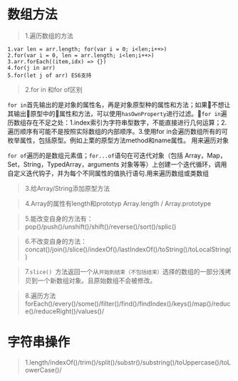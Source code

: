 数组方法
========================
>1.遍历数组的方法
   
    1.var len = arr.length; for(var i = 0; i<len;i++>)    
    2.for(var i = 0, len = arr.length; i<len;i++>)       
    3.arr.forEach((item,idx) => {})     
    4.for(j in arr)    
    5.for(let j of arr) ES6支持

>2.for in 和for of区别      

`for in`首先输出的是对象的属性名，再是对象原型种的属性和方法；如果不想让其输出原型中的属性和方法，可以使用`hasOwnProperty`进行过滤。`for in`遍历数组存在不足之处：1.index索引为字符串型数字，不能直接进行几何运算；2.遍历顺序有可能不是按照实际数组的内部顺序。3.使用for in会遍历数组所有的可枚举属性，包括原型。例如上栗的原型方法method和name属性。 用来遍历对象   

`for of`遍历的是数组元素值；`for...of`语句在可迭代对象（包括 Array，Map，Set，String，TypedArray，arguments 对象等等）上创建一个迭代循环，调用自定义迭代钩子，并为每个不同属性的值执行语句.用来遍历数组或类数组


>3.给Array/String添加原型方法

>4.Array的属性有length和prototyp  Array.length / Array.prototype

>5.能改变自身的方法有：pop()/push()/unshift()/shift()/reverse()/sort()/splic()

>6.不改变自身的方法：concat()/join()/slice()/indexOf()/lastIndexOf()/toString()/toLocalString()

>7.`slice() `方法返回一个从`开始到结束（不包括结束）`选择的数组的一部分浅拷贝到一个新数组对象。且原始数组不会被修改。


>8.遍历方法 forEach()/every()/some()/filter()/find()/findIndex()/keys()/map()/reduce()/reduceRight()/values()/



字符串操作
=============================

>1.length/indexOf()/trim()/split()/substr()/substring()/toUppercase()/toLowerCase()/